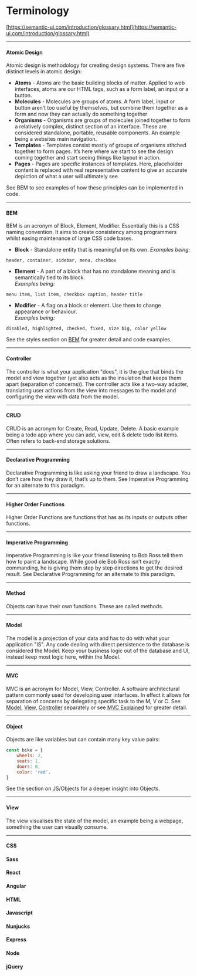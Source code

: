 # Terminology

[https://semantic-ui.com/introduction/glossary.html](https://semantic-ui.com/introduction/glossary.html)

---

#### Atomic Design

Atomic design is methodology for creating design systems. There are five distinct levels in atomic design:

* **Atoms** - Atoms are the basic building blocks of matter. Applied to web interfaces, atoms are our HTML tags, such as a form label, an input or a button.
* **Molecules** - Molecules are groups of atoms. A form label, input or button aren’t too useful by themselves, but combine them together as a form and now they can actually do something together
* **Organisms** - Organisms are groups of molecules joined together to form a relatively complex, distinct section of an interface. These are considered standalone, portable, reusable components. An example being a websites main navigation.
* **Templates** - Templates consist mostly of groups of organisms stitched together to form pages. It’s here where we start to see the design coming together and start seeing things like layout in action.
* **Pages** - Pages are specific instances of templates. Here, placeholder content is replaced with real representative content to give an accurate depiction of what a user will ultimately see.

See BEM to see examples of how these principles can be implemented in code.

---

#### BEM

BEM is an acronym of Block, Element, Modifier. Essentially this is a CSS naming convention. It aims to create consistency among programmers whilst easing maintenance of large CSS code bases.

* **Block** - Standalone entity that is meaningful on its own.
  _Examples being:_

```
header, container, sidebar, menu, checkbox
```

* **Element** - A part of a block that has no standalone meaning and is semantically tied to its block.  
  _Examples being:_

```
menu item, list item, checkbox caption, header title
```

* **Modifier** - A flag on a block or element. Use them to change appearance or behaviour.  
  _Examples being:_

```
disabled, highlighted, checked, fixed, size big, color yellow
```

See the styles section on [BEM](/styles/bem.md "Link to BEM section") for greater detail and code examples.

---

#### Controller

The controller is what your application "does", it is the glue that binds the model and view together \(yet also acts as the insulation that keeps them apart \(separation of concerns\)\). The controller acts like a two-way adapter, translating user actions from the view into messages to the model and configuring the view with data from the model.

---

#### CRUD

CRUD is an acronym for Create, Read, Update, Delete. A basic example being a todo app where you can add, view, edit & delete todo list items. Often refers to back-end storage solutions.

---

#### Declarative Programming

Declarative Programming is like asking your friend to draw a landscape. You don’t care how they draw it, that’s up to them. See Imperative Programming for an alternate to this paradigm.

---

#### Higher Order Functions

Higher Order Functions are functions that has as its inputs or outputs other functions.

---

#### Imperative Programming

Imperative Programming is like your friend listening to Bob Ross tell them how to paint a landscape. While good ole Bob Ross isn’t exactly commanding, he is giving them step by step directions to get the desired result. See Declarative Programming for an alternate to this paradigm.

---

#### Method

Objects can have their own functions. These are called methods.

---

#### Model

The model is a projection of your data and has to do with what your application "IS". Any code dealing with direct persistence to the database is considered the Model. Keep your business logic out of the database and UI, instead keep most logic here,  within the Model.

---

#### MVC

MVC is an acronym for Model, View, Controller. A software architectural pattern commonly used for developing user interfaces. In effect it allows for separation of concerns by delegating specific task to the M, V or C. See [Model](#model), [View](#view), [Controller](#controller) separately or see [MVC Explained](/mvc/mvc_overview.md "Go to MVC Explained") for greater detail.

---

#### Object

Objects are like variables but can contain many key value pairs:

```js
const bike = {
    wheels: 2,
    seats: 1,
    doors: 0,
    color: 'red',
}
```

See the section on JS/Objects for a deeper insight into Objects.

---

#### View

The view visualises the state of the model, an example being a webpage, something the user can visually consume.

---

#### CSS

#### Sass

#### React

#### Angular

#### HTML

#### Javascript

#### Nunjucks

#### Express

#### Node

#### jQuery



